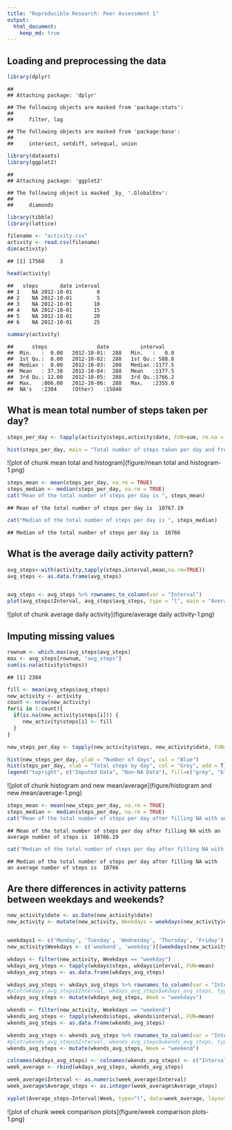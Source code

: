 ```yaml
---
title: "Reproducible Research: Peer Assessment 1"
output: 
  html_document:
    keep_md: true
---
```



## Loading and preprocessing the data

```r
library(dplyr)
```

```
## 
## Attaching package: 'dplyr'
```

```
## The following objects are masked from 'package:stats':
## 
##     filter, lag
```

```
## The following objects are masked from 'package:base':
## 
##     intersect, setdiff, setequal, union
```

```r
library(datasets)
library(ggplot2)
```

```
## 
## Attaching package: 'ggplot2'
```

```
## The following object is masked _by_ '.GlobalEnv':
## 
##     diamonds
```

```r
library(tibble)
library(lattice)

filename <- "activity.csv"
activity <- read.csv(filename)
dim(activity)
```

```
## [1] 17568     3
```

```r
head(activity)
```

```
##   steps       date interval
## 1    NA 2012-10-01        0
## 2    NA 2012-10-01        5
## 3    NA 2012-10-01       10
## 4    NA 2012-10-01       15
## 5    NA 2012-10-01       20
## 6    NA 2012-10-01       25
```

```r
summary(activity)
```

```
##      steps                date          interval     
##  Min.   :  0.00   2012-10-01:  288   Min.   :   0.0  
##  1st Qu.:  0.00   2012-10-02:  288   1st Qu.: 588.8  
##  Median :  0.00   2012-10-03:  288   Median :1177.5  
##  Mean   : 37.38   2012-10-04:  288   Mean   :1177.5  
##  3rd Qu.: 12.00   2012-10-05:  288   3rd Qu.:1766.2  
##  Max.   :806.00   2012-10-06:  288   Max.   :2355.0  
##  NA's   :2304     (Other)   :15840
```

## What is mean total number of steps taken per day?

```r
steps_per_day <- tapply(activity$steps,activity$date, FUN=sum, rm.na = TRUE)

hist(steps_per_day, main = "Total number of steps taken per day and frequency", xlab = "Total steps by day")
```

![plot of chunk mean total and histogram](figure/mean total and histogram-1.png)

```r
steps_mean <- mean(steps_per_day, na.rm = TRUE)
steps_median <- median(steps_per_day, na.rm = TRUE)
cat("Mean of the total number of steps per day is ", steps_mean)
```

```
## Mean of the total number of steps per day is  10767.19
```

```r
cat("Median of the total number of steps per day is ", steps_median)
```

```
## Median of the total number of steps per day is  10766
```

## What is the average daily activity pattern?

```r
avg_steps<-with(activity,tapply(steps,interval,mean,na.rm=TRUE))
avg_steps <- as.data.frame(avg_steps)


avg_steps <- avg_steps %>% rownames_to_column(var = "Interval")
plot(avg_steps$Interval, avg_steps$avg_steps, type = "l", main = "Averagy daily activity pattern")
```

![plot of chunk average daily activity](figure/average daily activity-1.png)


## Imputing missing values

```r
rownum <- which.max(avg_steps$avg_steps)
max <- avg_steps[rownum, "avg_steps"]
sum(is.na(activity$steps))
```

```
## [1] 2304
```

```r
fill <- mean(avg_steps$avg_steps)
new_activity <- activity
count <- nrow(new_activity)
for(i in 1:count){
  if(is.na(new_activity$steps[i])) {
     new_activity$steps[i] <- fill
  }
}
```


```r
new_steps_per_day <- tapply(new_activity$steps, new_activity$date, FUN=sum)

hist(new_steps_per_day, ylab = "Number of days", col = "Blue")
hist(steps_per_day, xlab = "Total steps by day", col = "Grey", add = T)
legend("topright", c("Imputed Data", "Non-NA Data"), fill=c("grey", "blue") )
```

![plot of chunk histogram and new mean/average](figure/histogram and new mean/average-1.png)

```r
steps_mean <- mean(new_steps_per_day, na.rm = TRUE)
steps_median <- median(steps_per_day, na.rm = TRUE)
cat("Mean of the total number of steps per day after filling NA with an average number of steps is ", steps_mean)
```

```
## Mean of the total number of steps per day after filling NA with an average number of steps is  10766.19
```

```r
cat("Median of the total number of steps per day after filling NA with an average number of steps is ", steps_median)
```

```
## Median of the total number of steps per day after filling NA with an average number of steps is  10766
```
## Are there differences in activity patterns between weekdays and weekends?

```r
new_activity$date <- as.Date(new_activity$date)
new_activity <- mutate(new_activity, Weekdays = weekdays(new_activity$date))


weekdays1 <- c('Monday', 'Tuesday', 'Wednesday', 'Thursday', 'Friday')
new_activity$Weekdays <- c('weekend', 'weekday')[(weekdays(new_activity$date) %in% weekdays1)+1L]
```


```r
wkdays <- filter(new_activity, Weekdays == "weekday")
wkdays_avg_steps <- tapply(wkdays$steps, wkdays$interval, FUN=mean)
wkdays_avg_steps <- as.data.frame(wkdays_avg_steps)

wkdays_avg_steps <- wkdays_avg_steps %>% rownames_to_column(var = "Interval")
#plot(wkdays_avg_steps$Interval, wkdays_avg_steps$wkdays_avg_steps, type = "l", xlab = "Intervals", ylab = "Average Steps",main = "Weekdays")
wkdays_avg_steps <- mutate(wkdays_avg_steps, Week = "weekdays")
```


```r
wkends <- filter(new_activity, Weekdays == "weekend")
wkends_avg_steps <- tapply(wkends$steps, wkends$interval, FUN=mean)
wkends_avg_steps <- as.data.frame(wkends_avg_steps)

wkends_avg_steps <- wkends_avg_steps %>% rownames_to_column(var = "Interval")
#plot(wkends_avg_steps$Interval, wkends_avg_steps$wkends_avg_steps, type = "l", xlab = "Intervals", ylab = "Average Steps",main = "Weekend")
wkends_avg_steps <- mutate(wkends_avg_steps, Week = "weekend")

colnames(wkdays_avg_steps) <- colnames(wkends_avg_steps) <- c("Interval", "Average_steps", "Week")
week_average <- rbind(wkdays_avg_steps, wkends_avg_steps)

week_average$Interval <- as.numeric(week_average$Interval)
week_average$Average_steps <- as.integer(week_average$Average_steps)
```

```r
xyplot(Average_steps~Interval|Week, type="l", data=week_average, layout = c(1,2), main = "Average steps per interval by day type")
```

![plot of chunk week comparison plots](figure/week comparison plots-1.png)
